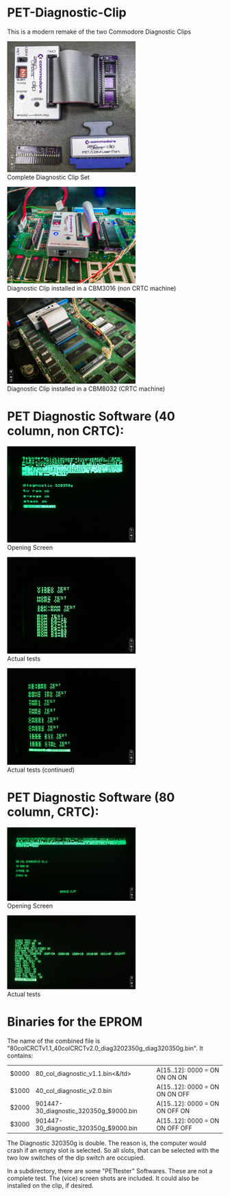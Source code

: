 # PET-Diagnostic-Clip
This is a modern remake of the two Commodore Diagnostic Clips

<img src="https://github.com/svenpetersen1965/PET-Diagnostic-Clip/blob/main/PET_Diagnostic_Clip/Rev.%202/Pictures/3934_-_diagnostic_clip_set.JPG" width="300" alt="Diagnostic Clip (complete)"><br>Complete Diagnostic Clip Set

<img src="https://github.com/svenpetersen1965/PET-Diagnostic-Clip/blob/main/PET_Diagnostic_Clip/Rev.%202/Pictures/3933_-_test_in_3016.JPG" width="300" alt="Diagnostic Clip in CBM3016"><br>Diagnostic Clip installed in a CBM3016 (non CRTC machine)

<img src="https://github.com/svenpetersen1965/PET-Diagnostic-Clip/blob/main/PET_Diagnostic_Clip/Rev.%202/Pictures/3827_-_test_clipv2_8032.JPG" width="300" alt="Diagnostic Clip in CBM8032"><br>Diagnostic Clip installed in a CBM8032 (CRTC machine)

# PET Diagnostic Software (40 column, non CRTC):<br>
<img src="https://github.com/svenpetersen1965/PET-Diagnostic-Clip/blob/main/PET_Diagnostic_Clip/Rev.%202/Pictures/3815_-_diag320350g_start.JPG" width="300" alt="40col non CRTC Start"><br>Opening Screen

<img src="https://github.com/svenpetersen1965/PET-Diagnostic-Clip/blob/main/PET_Diagnostic_Clip/Rev.%202/Pictures/3816_-_diag_320350g_loop1.JPG" width="300" alt="40col non CRTC Tests"><br>Actual tests

<img src="https://github.com/svenpetersen1965/PET-Diagnostic-Clip/blob/main/PET_Diagnostic_Clip/Rev.%202/Pictures/3817_-_diag_320350g_loop2.JPG" width="300" alt="40col non CRTC Tests"><br>Actual tests (continued)



# PET Diagnostic Software (80 column, CRTC):<br>
<img src="https://github.com/svenpetersen1965/PET-Diagnostic-Clip/blob/main/PET_Diagnostic_Clip/Rev.%202/Pictures/3824_-_80col_diag_v1.1_start.JPG" width="300" alt="80col CRTC Start"><br>Opening Screen

<img src="https://github.com/svenpetersen1965/PET-Diagnostic-Clip/blob/main/PET_Diagnostic_Clip/Rev.%202/Pictures/3826_-_80col_diag_v1.1_loop.JPG" width="300" alt="80col CRTC Tests"><br>Actual tests

# Binaries for the EPROM
The name of the combined file is "80colCRCTv1.1_40colCRCTv2.0_diag3202350g_diag320350g.bin". It contains:
<table>
  <tbody>
    <tr>
      <td>$0000</td><td>80_col_diagnostic_v1.1.bin<&/td><td>A[15..12]: 0000 =  ON  ON  ON  ON</td>
    </tr>
    <tr>
      <td>$1000</td><td>40_col_diagnostic_v2.0.bin</td><td>A[15..12]: 0000 =  ON  ON  ON  OFF</td>
    </tr>
    <tr>
      <td>$2000</td><td>901447-30_diagnostic_320350g_$9000.bin</td><td>A[15..12]: 0000 =  ON  ON  OFF ON</td>
    </tr>
    <tr>
      <td>$3000</td><td>901447-30_diagnostic_320350g_$9000.bin</td><td>A[15..12]: 0000 =  ON  ON  OFF OFF</td>
    </tr>
 </tbody>
</table>    
    
The Diagnostic 320350g is double. The reason is, the computer would crash if an empty slot is selected. So all slots, that can be selected with the two low switches of the dip switch are occupied.

In a subdirectory, there are some "PETtester" Softwares. These are not a complete test. The (vice) screen shots are included. It could also be installed on the clip, if desired. 
